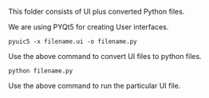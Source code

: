 This folder consists of UI plus converted Python files.

We are using PYQt5 for creating User interfaces.

    pyuic5 -x filename.ui -o filename.py
    
Use the above command to convert UI files to python files.

    python filename.py

Use the above command to run the particular UI file.